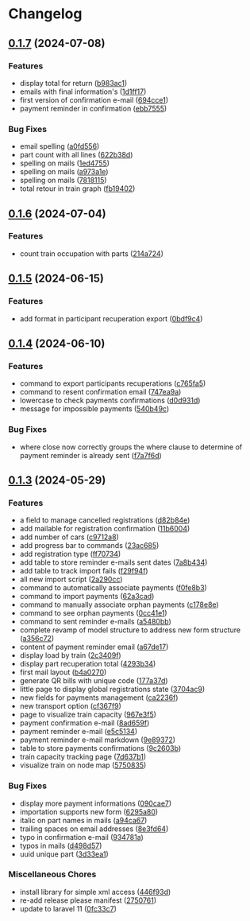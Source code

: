 # Changelog

## [0.1.7](https://github.com/fuzoh/cabri-auto/compare/v0.1.6...v0.1.7) (2024-07-08)


### Features

* display total for return ([b983ac1](https://github.com/fuzoh/cabri-auto/commit/b983ac111fb065969c7e697e243f4a7f6454117b))
* emails with final information's ([1d1ff17](https://github.com/fuzoh/cabri-auto/commit/1d1ff17688d20563f4552d6a087047d9e43356b6))
* first version of confirmation e-mail ([694cce1](https://github.com/fuzoh/cabri-auto/commit/694cce167750c14e1897ed8adcac5779027923a8))
* payment reminder in confirmation ([ebb7555](https://github.com/fuzoh/cabri-auto/commit/ebb755559a971550ca140167b018ec0842707cf3))


### Bug Fixes

* email spelling ([a0fd556](https://github.com/fuzoh/cabri-auto/commit/a0fd55690fdf538433879f511f46cb54927c1e11))
* part count with all lines ([622b38d](https://github.com/fuzoh/cabri-auto/commit/622b38d2e3ecb6a6b6141c855e3df59cf2344b19))
* spelling on mails ([1ed4755](https://github.com/fuzoh/cabri-auto/commit/1ed475593a8340854ff5f47606849aa360e3c00b))
* spelling on mails ([a973a1e](https://github.com/fuzoh/cabri-auto/commit/a973a1e0b6820cbc8f4e7fad32be568159e19615))
* spelling on mails ([7818115](https://github.com/fuzoh/cabri-auto/commit/781811523f007cbfa435026cfb775ee9238db4cf))
* total retour in train graph ([fb19402](https://github.com/fuzoh/cabri-auto/commit/fb194021b32ae0fa1d7888562ca5b0320b12d40f))

## [0.1.6](https://github.com/fuzoh/cabri-auto/compare/v0.1.5...v0.1.6) (2024-07-04)


### Features

* count train occupation with parts ([214a724](https://github.com/fuzoh/cabri-auto/commit/214a724a6dc80ef7f127aff13da425bf3e7e243e))

## [0.1.5](https://github.com/fuzoh/cabri-auto/compare/v0.1.4...v0.1.5) (2024-06-15)


### Features

* add format in participant recuperation export ([0bdf9c4](https://github.com/fuzoh/cabri-auto/commit/0bdf9c423def41afeea5bfacbe00ab69bcdf245c))

## [0.1.4](https://github.com/fuzoh/cabri-auto/compare/v0.1.3...v0.1.4) (2024-06-10)


### Features

* command to export participants recuperations ([c765fa5](https://github.com/fuzoh/cabri-auto/commit/c765fa5a79509275ad247b5d0ea26ab43df6461c))
* command to resent confirmation email ([747ea9a](https://github.com/fuzoh/cabri-auto/commit/747ea9a75208060b8c6ba2099169634c8f488d05))
* lowercase to check payments confirmations ([d0d931d](https://github.com/fuzoh/cabri-auto/commit/d0d931dd8397dfad3ff0c067652f15a40efc3961))
* message for impossible payments ([540b49c](https://github.com/fuzoh/cabri-auto/commit/540b49c2710f4a080d552aacb9f5607d0f4443cc))


### Bug Fixes

* where close now correctly groups the where clause to determine of payment reminder is already sent ([f7a7f6d](https://github.com/fuzoh/cabri-auto/commit/f7a7f6d0ad19ca05cd65298d92b75e6282a33944))

## [0.1.3](https://github.com/fuzoh/cabri-auto/compare/v0.1.2...v0.1.3) (2024-05-29)


### Features

* a field to manage cancelled registrations ([d82b84e](https://github.com/fuzoh/cabri-auto/commit/d82b84ec94449d857b90f387e0926cc592aa2ead))
* add mailable for registration confirmation ([11b6004](https://github.com/fuzoh/cabri-auto/commit/11b60042b258b169c4c3c72eb5e022b8cbc14644))
* add number of cars ([c9712a8](https://github.com/fuzoh/cabri-auto/commit/c9712a89f2f08078ac2d76eb7a5aad77a89e0972))
* add progress bar to commands ([23ac685](https://github.com/fuzoh/cabri-auto/commit/23ac685802fdbb6a0e80d45c6bee85bddc7920b9))
* add registration type ([ff70734](https://github.com/fuzoh/cabri-auto/commit/ff70734e19e767da44fa90c2ad17c53ac2aeb5b9))
* add table to store reminder e-mails sent dates ([7a8b434](https://github.com/fuzoh/cabri-auto/commit/7a8b434bbdc4be9540bab6ee075607378802c9b8))
* add table to track import fails ([f29f94f](https://github.com/fuzoh/cabri-auto/commit/f29f94f16d4ea8f199c56219e27c0a809a476e48))
* all new import script ([2a290cc](https://github.com/fuzoh/cabri-auto/commit/2a290cc0c496b88973973659a0aee444646362fb))
* command to automatically associate payments ([f0fe8b3](https://github.com/fuzoh/cabri-auto/commit/f0fe8b3ac23359da21fcd5c22c5c663c9f083981))
* command to import payments ([62a3cad](https://github.com/fuzoh/cabri-auto/commit/62a3cadf10121e59fb3d5e392b775c33b030433f))
* command to manually associate orphan payments ([c178e8e](https://github.com/fuzoh/cabri-auto/commit/c178e8e8318e7f4f3662c97a1e8328464585a994))
* command to see orphan payments ([0cc41e1](https://github.com/fuzoh/cabri-auto/commit/0cc41e1219a1179dcbd145d4356e45bc4020024a))
* command to sent reminder e-mails ([a5480bb](https://github.com/fuzoh/cabri-auto/commit/a5480bbfe695c95b5f4e137850a533f302abc535))
* complete revamp of model structure to address new form structure ([a356c72](https://github.com/fuzoh/cabri-auto/commit/a356c72b1331007c120871b7327ba446941c9866))
* content of payment reminder email ([a67de17](https://github.com/fuzoh/cabri-auto/commit/a67de177dc3d129d2190abe5823c4daf723d0abf))
* display load by train ([2c3409f](https://github.com/fuzoh/cabri-auto/commit/2c3409ffbd80c3dcef307a332a627515b1d1d994))
* display part recuperation total ([4293b34](https://github.com/fuzoh/cabri-auto/commit/4293b34749dc42cd930f90eb68ce0405e8836b33))
* first mail layout ([b4a0270](https://github.com/fuzoh/cabri-auto/commit/b4a027080940daad8d10e0a6038fd54d76d1ada1))
* generate QR bills with unique code ([177a37d](https://github.com/fuzoh/cabri-auto/commit/177a37d092ce7a9450ecec8c375cccf24e2dd6e2))
* little page to display global registrations state ([3704ac9](https://github.com/fuzoh/cabri-auto/commit/3704ac985abf3991c8c432cf5346b05338f23d72))
* new fields for payments management ([ca2236f](https://github.com/fuzoh/cabri-auto/commit/ca2236f11d903dcc650065680e386c260e0d5529))
* new transport option ([cf367f9](https://github.com/fuzoh/cabri-auto/commit/cf367f937c5bce4ce3a22522f6a0062af858c5c4))
* page to visualize train capacity ([967e3f5](https://github.com/fuzoh/cabri-auto/commit/967e3f5dd573dd75bf0899d4e0828b9777c8785b))
* payment confirmation e-mail ([8ad659f](https://github.com/fuzoh/cabri-auto/commit/8ad659f11e61e0172a67ead2155eff48ffb1abf7))
* payment reminder e-mail ([e5c5134](https://github.com/fuzoh/cabri-auto/commit/e5c5134bab9e37b988f307285cb140924b683cf6))
* payment reminder e-mail markdown ([9e89372](https://github.com/fuzoh/cabri-auto/commit/9e893724dc5fa3950f78dc35e135141bd4a2b0a3))
* table to store payments confirmations ([9c2603b](https://github.com/fuzoh/cabri-auto/commit/9c2603bd142e95812c011476f260899d96578fa3))
* train capacity tracking page ([7d637b1](https://github.com/fuzoh/cabri-auto/commit/7d637b17cc689ddab75f70295403d13626b4a295))
* visualize train on node map ([5750835](https://github.com/fuzoh/cabri-auto/commit/575083557dd8c1ded6eb2aff664c4cffdfae0c34))


### Bug Fixes

* display more payment informations ([090cae7](https://github.com/fuzoh/cabri-auto/commit/090cae73ce57633ccec8b9d61683275553dc96a0))
* importation supports new form ([6295a80](https://github.com/fuzoh/cabri-auto/commit/6295a800c5d8fa99a6feb5a2d87f350f236e697d))
* italic on part names in mails ([a94ca67](https://github.com/fuzoh/cabri-auto/commit/a94ca679149a51d1e487b44be1d6f14851c4b79a))
* trailing spaces on email addresses ([8e3fd64](https://github.com/fuzoh/cabri-auto/commit/8e3fd64ccaca6049fb770929980f63f47ac39637))
* typo in confirmation e-mail ([934781a](https://github.com/fuzoh/cabri-auto/commit/934781a439737ed92e0de91d0bd6687e479679cd))
* typos in mails ([d498d57](https://github.com/fuzoh/cabri-auto/commit/d498d5767369c121b26955a7357ed1e595650e69))
* uuid unique part ([3d33ea1](https://github.com/fuzoh/cabri-auto/commit/3d33ea1fca3ea73e29c84a85bac5e46c40d25be4))


### Miscellaneous Chores

* install library for simple xml access ([446f93d](https://github.com/fuzoh/cabri-auto/commit/446f93de86513f8f9bbf302c65c9f369f2a23f6d))
* re-add release please manifest ([2750761](https://github.com/fuzoh/cabri-auto/commit/27507611ee061f26c6e4a39bb5390d185af054db))
* update to laravel 11 ([0fc33c7](https://github.com/fuzoh/cabri-auto/commit/0fc33c78d6404486262db4e63d93a7b9e0036319))
